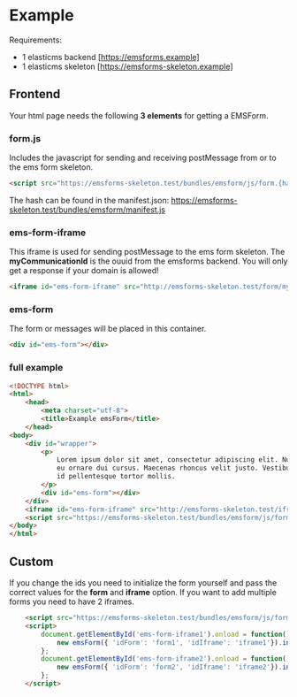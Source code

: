 # Example
Requirements:
- 1 elasticms backend [https://emsforms.example]
- 1 elasticms skeleton [https://emsforms-skeleton.example]

## Frontend
Your html page needs the following **3 elements** for getting a EMSForm.

### form.js
Includes the javascript for sending and receiving postMessage from or to the ems form skeleton.
```html
<script src="https://emsforms-skeleton.test/bundles/emsform/js/form.{hash}.js"></script>
```

The hash can be found in the manifest.json: https://emsforms-skeleton.test/bundles/emsform/manifest.js

### ems-form-iframe
This iframe is used for sending postMessage to the ems form skeleton. 
The **myCommunicationId** is the ouuid from the emsforms backend. 
You will only get a response if your domain is allowed!

```html
<iframe id="ems-form-iframe" src="http://emsforms-skeleton.test/form/myCommunicationId"></iframe>
```

### ems-form
The form or messages will be placed in this container.
```html
<div id="ems-form"></div>
```

### full example

```html
<!DOCTYPE html>
<html>
    <head>
        <meta charset="utf-8">
        <title>Example emsForm</title>
    </head>
<body>
    <div id="wrapper">
        <p>
            Lorem ipsum dolor sit amet, consectetur adipiscing elit. Nulla posuere velit quis elit rutrum,
            eu ornare dui cursus. Maecenas rhoncus velit justo. Vestibulum eleifend nunc ut lorem malesuada,
            id pellentesque tortor mollis.
        </p>
        <div id="ems-form"></div>
    </div>
    <iframe id="ems-form-iframe" src="http://emsforms-skeleton.test/iframe/{ouuid}/{locale}"></iframe>
    <script src="https://emsforms-skeleton.test/bundles/emsform/js/form.{hash}.js"></script>
</body>
</html>
```

## Custom

If you change the ids you need to initialize the form yourself 
and pass the correct values for the **form** and **iframe** option.
If you want to add multiple forms you need to have 2 iframes.

```html
    <script src="https://emsforms-skeleton.test/bundles/emsform/js/form.{hash}.js"></script>
    <script>
        document.getElementById('ems-form-iframe1').onload = function() {
            new emsForm({ 'idForm': 'form1', 'idIframe': 'iframe1'}).init(); 
        };
        document.getElementById('ems-form-iframe2').onload = function() {
            new emsForm({ 'idForm': 'form2', 'idIframe': 'iframe2'}).init(); 
        };
    </script>
 ```







